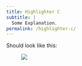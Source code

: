 ```yaml
---
title: Highlighter C
subtitle: |
  Some Explanation.
permalink: /highlighter-c/
---
```


Should look like this:

<figure class="image">
  <img src="{{baseurl}}/assets/templates/highlighter-c.png">
</figure>
